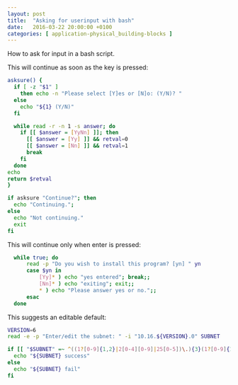 ```yaml
---
layout: post
title:  "Asking for userinput with bash"
date:   2016-03-22 20:00:00 +0100
categories: [ application-physical_building-blocks ]
---
```


How to ask for input in a bash script.

This will continue as soon as the key is pressed:

```bash
asksure() {
  if [ -z "$1" ]
    then echo -n "Please select [Y]es or [N]o: (Y/N)? "
  else
    echo "${1} (Y/N)"
  fi

  while read -r -n 1 -s answer; do
    if [[ $answer = [YyNn] ]]; then
      [[ $answer = [Yy] ]] && retval=0
      [[ $answer = [Nn] ]] && retval=1
      break
    fi
  done
echo
return $retval 
}

if asksure "Continue?"; then
  echo "Continuing.";
else
  echo "Not continuing."
  exit
fi
```


This will continue only when enter is pressed:

```bash
  while true; do
      read -p "Do you wish to install this program? [yn] " yn
      case $yn in
          [Yy]* ) echo "yes entered"; break;;
          [Nn]* ) echo "exiting"; exit;;
          * ) echo "Please answer yes or no.";;
      esac
  done
```

This suggests an editable default:

```bash
VERSION=6
read -e -p "Enter/edit the subnet: " -i "10.16.${VERSION}.0" SUBNET

if [[ "$SUBNET" =~ ^((1?[0-9]{1,2}|2[0-4][0-9]|25[0-5])\.){3}(1?[0-9]{1,2}|2[0-4][0-9]|25[0-5])$ ]]; then
  echo "${SUBNET} success"
else
  echo "${SUBNET} fail"
fi
```
